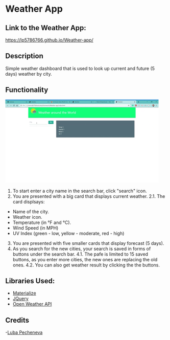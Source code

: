 # Weather App

## Link to the Weather App:
https://lp5786766.github.io/Weather-app/

## Description
Simple weather dashboard that is used to look up current and future (5 days) weather by city.

## Functionality
![WeatherGif](/assests/weather.gif)
1. To start enter a city name in the search bar, click "search" icon.
2. You are presented with a big card that displays current weather.
  2.1. The card displsays:
  - Name of the city.
  - Weather icon.
  - Temperature (in °F and °C).
  - Wind Speed (in MPH)
  - UV Index (green - low, yellow - moderate, red - high)
  
3. You are presented with five smaller cards that display forecast (5 days).
4. As you search for the new cities, your search is saved in forms of buttons under the search bar.
  4.1. The pafe is limited to 15 saved buttons, as you enter more cities, the new ones are replacing the old ones.
  4.2. You can also get weather result by clicking the the buttons.
  
## Libraries Used:
- [Materialize](https://materializecss.com/)
- [JQuery](http://code.jquery.com/)
- [Open Weather API](https://openweathermap.org/)
## Credits
-[Luba Pecheneva](https://github.com/lp5786766)
